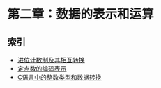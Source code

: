 # 第二章：数据的表示和运算

## 索引

* [进位计数制及其相互转换](./进位计数制及其相互转换.md)
* [定点数的编码表示](./定点数的编码表示.md)
* [C语言中的整数类型和数据转换](./C语言中的整数类型和数据转换.md)
